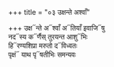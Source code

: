 +++
title = "०३ उक्षन्ते अश्वाँ"

+++
उक्ष᳓न्ते अ᳓श्वाँ अ᳓तियाँ इवाजि᳓षु  
नद᳓स्य क᳓र्णैस् तुरयन्त आशु᳓भिः  
हि᳓रण्यशिप्रा मरुतो द᳓विध्वतः  
पृक्षं᳓ याथ पृ᳓षतीभिः समन्यवः